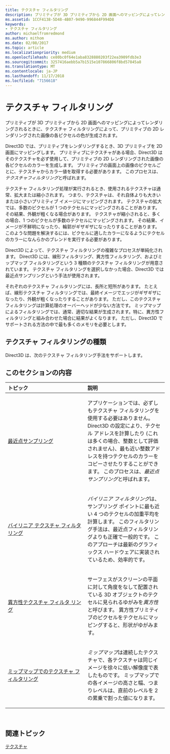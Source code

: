 ```yaml
---
title: テクスチャ フィルタリング
description: プリミティブが 3D プリミティブから 2D 画面へのマッピングによってレンダリングされるときに、テクスチャ フィルタリングによって、プリミティブの 2D レンダリングされた画像の各ピクセルの色が生成されます。
ms.assetid: 1CCF4138-5D48-4B07-9490-996844F994D8
keywords:
- テクスチャ フィルタリング
author: michaelfromredmond
ms.author: mithom
ms.date: 02/08/2017
ms.topic: article
ms.localizationpriority: medium
ms.openlocfilehash: ce80bc0f64e1aba8328880203f22ea3909fdb3e3
ms.sourcegitcommit: 3257416aebb5a7b1515e107866806f8bd57845a8
ms.translationtype: MT
ms.contentlocale: ja-JP
ms.lasthandoff: 11/17/2018
ms.locfileid: "7156618"
---
```

# <a name="texture-filtering"></a>テクスチャ フィルタリング


プリミティブが 3D プリミティブから 2D 画面へのマッピングによってレンダリングされるときに、テクスチャ フィルタリングによって、プリミティブの 2D レンダリングされた画像の各ピクセルの色が生成されます。

Direct3D では、プリミティブをレンダリングするとき、3D プリミティブを 2D 画面にマッピングします。 プリミティブにテクスチャがある場合、Direct3D はそのテクスチャを必ず使用して、プリミティブの 2D レンダリングされた画像の各ピクセルのカラーを生成します。 プリミティブの画面上の画像のピクセルごとに、テクスチャからカラー値を取得する必要があります。 このプロセスは、*テクスチャフィルタリング*と呼ばれます。

テクスチャ フィルタリング処理が実行されるとき、使用されるテクスチャは通常、拡大または縮小されます。 つまり、テクスチャは、それ自体よりも大きいまたは小さいプリミティブ イメージにマッピングされます。 テクスチャの拡大では、多数のピクセルが 1 つのテクセルにマッピングされることがあります。 その結果、外観が粗くなる場合があります。 テクスチャが縮小されると、多くの場合、1 つのピクセルが多数のテクセルにマッピングされます。 その結果、イメージが不鮮明になったり、輪郭がギザギザになったりすることがあります。 このような問題を解決するには、ピクセルに適したカラーになるようにテクセルのカラーになんらかのブレンドを実行する必要があります。

Direct3D によって、テクスチャ フィルタリングの複雑なプロセスが単純化されます。 Direct3D には、線形フィルタリング、異方性フィルタリング、およびミップマップ フィルタリングという 3 種類のテクスチャ フィルタリングが用意されています。 テクスチャ フィルタリングを選択しなかった場合、Direct3D では最近点サンプリングという手法が使用されます。

それぞれのテクスチャ フィルタリングには、長所と短所があります。 たとえば、線形テクスチャ フィルタリングでは、最終イメージでエッジがギザギザになったり、外観が粗くなったりすることがあります。 ただし、このテクスチャ フィルタリングは計算処理のオーバーヘッドが少ない方法です。 ミップマップによるフィルタリングでは、通常、適切な結果が生成されます。特に、異方性フィルタリングと組み合わせた場合に結果がよくなります。 ただし、Direct3D でサポートされる方法の中で最も多くのメモリを必要とします。

## <a name="span-idtypes-of-texture-filteringspanspan-idtypes-of-texture-filteringspanspan-idtypes-of-texture-filteringspantypes-of-texture-filtering"></a><span id="Types-of-texture-filtering"></span><span id="types-of-texture-filtering"></span><span id="TYPES-OF-TEXTURE-FILTERING"></span>テクスチャ フィルタリングの種類


Direct3D は、次のテクスチャ フィルタリング手法をサポートします。

## <a name="span-idin-this-sectionspanin-this-section"></a><span id="in-this-section"></span>このセクションの内容


<table>
<colgroup>
<col width="50%" />
<col width="50%" />
</colgroup>
<thead>
<tr class="header">
<th align="left">トピック</th>
<th align="left">説明</th>
</tr>
</thead>
<tbody>
<tr class="odd">
<td align="left"><p><a href="nearest-point-sampling.md">最近点サンプリング</a></p></td>
<td align="left"><p>アプリケーションでは、必ずしもテクスチャ フィルタリングを使用する必要はありません。 Direct3D の設定により、テクセル アドレスを計算したり (これは多くの場合、整数として評価されません)、最も近い整数アドレスを持つテクセルのカラーをコピーさせたりすることができます。 このプロセスは、<em>最近点サンプリング</em>と呼ばれます。</p></td>
</tr>
<tr class="even">
<td align="left"><p><a href="bilinear-texture-filtering.md">バイリニア テクスチャ フィルタリング</a></p></td>
<td align="left"><p><em>バイリニア フィルタリング</em>は、サンプリング ポイントに最も近い 4 つのテクセルの加重平均を計算します。 このフィルタリング手法は、最近点フィルタリングよりも正確で一般的です。 このアプローチは最新のグラフィックス ハードウェアに実装されているため、効率的です。</p></td>
</tr>
<tr class="odd">
<td align="left"><p><a href="anisotropic-texture-filtering.md">異方性テクスチャ フィルタ リング</a></p></td>
<td align="left"><p>サーフェスがスクリーンの平面に対して角度をなして配置されている 3D オブジェクトのテクセルに見られるゆがみを<em>異方性</em>と呼びます。 異方性プリミティブのピクセルをテクセルにマッピングすると、形状がゆがみます。</p></td>
</tr>
<tr class="even">
<td align="left"><p><a href="texture-filtering-with-mipmaps.md">ミップマップでのテクスチャ フィルタリング</a></p></td>
<td align="left"><p><em>ミップマップ</em>は連続したテクスチャで、各テクスチャは同じイメージを徐々に低い解像度で表したものです。 ミップマップでの各イメージの高さと幅、つまりレベルは、直前のレベルを 2 の累乗で割った値になります。</p></td>
</tr>
</tbody>
</table>

 

## <a name="span-idrelated-topicsspanrelated-topics"></a><span id="related-topics"></span>関連トピック


[テクスチャ](textures.md)

 

 





